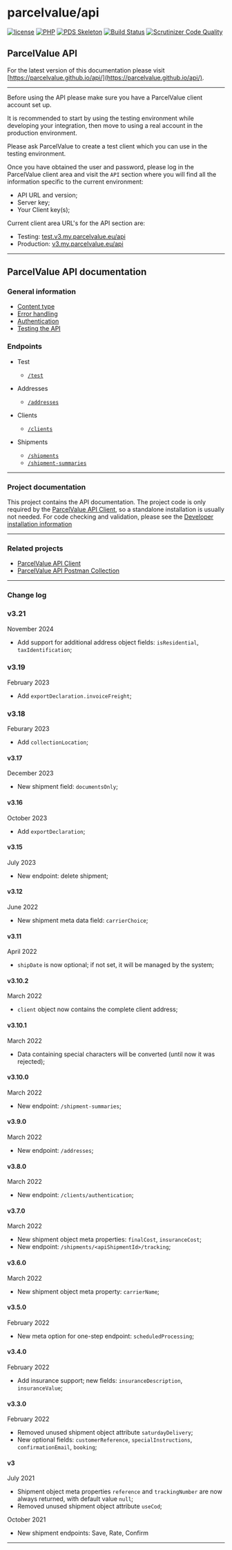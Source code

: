 # parcelvalue/api

[![license](https://img.shields.io/github/license/parcelvalue/api.svg)](https://github.com/parcelvalue/api)
[![PHP](https://img.shields.io/packagist/php-v/parcelvalue/api.svg)](https://www.php.net)
[![PDS Skeleton](https://img.shields.io/badge/pds-skeleton-blue.svg)](https://github.com/php-pds/skeleton)
[![Build Status](https://travis-ci.org/parcelvalue/api.svg)](https://travis-ci.org/parcelvalue/api)
[![Scrutinizer Code Quality](https://scrutinizer-ci.com/g/parcelvalue/api/badges/quality-score.png)](https://scrutinizer-ci.com/g/parcelvalue/api/)

## ParcelValue API

For the latest version of this documentation please visit [https://parcelvalue.github.io/api/](https://parcelvalue.github.io/api/).

---

Before using the API please make sure you have a ParcelValue client account set up.

It is recommended to start by using the testing environment while developing your integration, then move to using a real account in the production environment.

Please ask ParcelValue to create a test client which you can use in the testing environment.

Once you have obtained the user and password, please log in the ParcelValue client area and visit the `API` section where you will find all the information specific to the current environment:

- API URL and version;
- Server key;
- Your Client key(s);

Current client area URL's for the API section are:

- Testing: [test.v3.my.parcelvalue.eu/api](https://test.v3.my.parcelvalue.eu/api)
- Production: [v3.my.parcelvalue.eu/api](https://v3.my.parcelvalue.eu/api)

---

## ParcelValue API documentation

### General information

* [Content type](/docs/ContentType.md)
* [Error handling](/docs/ErrorHandling.md)
* [Authentication](/docs/Authentication.md)
* [Testing the API](/docs/Testing.md)

### Endpoints

* Test
    * [`/test`](/docs/Endpoints/Test.md)

* Addresses
    * [`/addresses`](/docs/Endpoints/Addresses/Addresses.md)

* Clients
    * [`/clients`](/docs/Endpoints/Clients/Clients.md)

* Shipments
    * [`/shipments`](/docs/Endpoints/Shipments/Shipments.md)
    * [`/shipment-summaries`](/docs/Endpoints/ShipmentSummaries/ShipmentSummaries.md)

---

### Project documentation

This project contains the API documentation.
The project code is only required by the [ParcelValue API Client](https://github.com/parcelvalue/api-client), so a standalone installation is usually not needed.
For code checking and validation, please see the [Developer installation information](/docs/DeveloperInstallation.md)


---

### Related projects

* [ParcelValue API Client](https://github.com/parcelvalue/api-client)
* [ParcelValue API Postman Collection](https://github.com/parcelvalue/postman-collection)

---

### Change log

### v3.21

November 2024

* Add support for additional address object fields: `isResidential`, `taxIdentification`;

### v3.19

February 2023

* Add `exportDeclaration.invoiceFreight`;

### v3.18

Feburary 2023

* Add `collectionLocation`;

#### v3.17

December 2023

* New shipment field: `documentsOnly`;

#### v3.16

October 2023

* Add `exportDeclaration`;

#### v3.15

July 2023

* New endpoint: delete shipment;

#### v3.12

June 2022

* New shipment meta data field: `carrierChoice`;

#### v3.11

April 2022

* `shipDate` is now optional; if not set, it will be managed by the system;

#### v3.10.2

March 2022

* `client` object now contains the complete client address;

#### v3.10.1

March 2022

* Data containing special characters will be converted (until now it was rejected);

#### v3.10.0

March 2022

* New endpoint: `/shipment-summaries`;

#### v3.9.0

March 2022

* New endpoint: `/addresses`;

#### v3.8.0

March 2022

* New endpoint: `/clients/authentication`;

#### v3.7.0

March 2022

* New shipment object meta properties: `finalCost`, `insuranceCost`;
* New endpoint: `/shipments/<apiShipmentId>/tracking`;

#### v3.6.0

March 2022

* New shipment object meta property: `carrierName`;

#### v3.5.0

February 2022

* New meta option for one-step endpoint: `scheduledProcessing`;

#### v3.4.0

February 2022

* Add insurance support; new fields: `insuranceDescription`, `insuranceValue`;

#### v3.3.0

February 2022

* Removed unused shipment object attribute `saturdayDelivery`;
* New optional fields: `customerReference`, `specialInstructions`, `confirmationEmail`, `booking`;

#### v3

July 2021

* Shipment object meta properties `reference` and `trackingNumber` are now always returned, with default value `null`;
* Removed unused shipment object attribute `useCod`;

October 2021

* New shipment endpoints: Save, Rate, Confirm

---